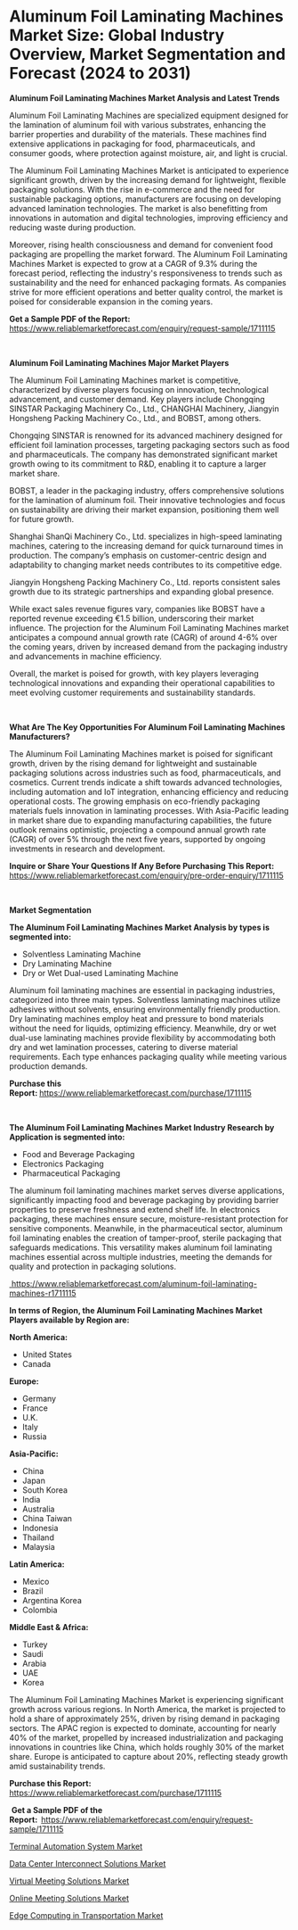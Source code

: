<p><h1>Aluminum Foil Laminating Machines Market Size: Global Industry Overview, Market Segmentation and Forecast (2024 to 2031)</h1></p><p><strong>Aluminum Foil Laminating Machines Market Analysis and Latest Trends</strong></p>
<p><p>Aluminum Foil Laminating Machines are specialized equipment designed for the lamination of aluminum foil with various substrates, enhancing the barrier properties and durability of the materials. These machines find extensive applications in packaging for food, pharmaceuticals, and consumer goods, where protection against moisture, air, and light is crucial.</p><p>The Aluminum Foil Laminating Machines Market is anticipated to experience significant growth, driven by the increasing demand for lightweight, flexible packaging solutions. With the rise in e-commerce and the need for sustainable packaging options, manufacturers are focusing on developing advanced lamination technologies. The market is also benefitting from innovations in automation and digital technologies, improving efficiency and reducing waste during production.</p><p>Moreover, rising health consciousness and demand for convenient food packaging are propelling the market forward. The Aluminum Foil Laminating Machines Market is expected to grow at a CAGR of 9.3% during the forecast period, reflecting the industry's responsiveness to trends such as sustainability and the need for enhanced packaging formats. As companies strive for more efficient operations and better quality control, the market is poised for considerable expansion in the coming years.</p></p>
<p><strong>Get a Sample PDF of the Report:&nbsp;</strong> <a href="https://www.reliablemarketforecast.com/enquiry/request-sample/1711115?utm_campaign=1568&utm_medium=2&utm_source=Github&utm_content=ia&utm_term=22102024&utm_id=aluminum-foil-laminating-machines">https://www.reliablemarketforecast.com/enquiry/request-sample/1711115</a></p>
<p>&nbsp;</p>
<p><strong>Aluminum Foil Laminating Machines Major Market Players</strong></p>
<p><p>The Aluminum Foil Laminating Machines market is competitive, characterized by diverse players focusing on innovation, technological advancement, and customer demand. Key players include Chongqing SINSTAR Packaging Machinery Co., Ltd., CHANGHAI Machinery, Jiangyin Hongsheng Packing Machinery Co., Ltd., and BOBST, among others. </p><p>Chongqing SINSTAR is renowned for its advanced machinery designed for efficient foil lamination processes, targeting packaging sectors such as food and pharmaceuticals. The company has demonstrated significant market growth owing to its commitment to R&D, enabling it to capture a larger market share.</p><p>BOBST, a leader in the packaging industry, offers comprehensive solutions for the lamination of aluminum foil. Their innovative technologies and focus on sustainability are driving their market expansion, positioning them well for future growth.</p><p>Shanghai ShanQi Machinery Co., Ltd. specializes in high-speed laminating machines, catering to the increasing demand for quick turnaround times in production. The company’s emphasis on customer-centric design and adaptability to changing market needs contributes to its competitive edge.</p><p>Jiangyin Hongsheng Packing Machinery Co., Ltd. reports consistent sales growth due to its strategic partnerships and expanding global presence. </p><p>While exact sales revenue figures vary, companies like BOBST have a reported revenue exceeding €1.5 billion, underscoring their market influence. The projection for the Aluminum Foil Laminating Machines market anticipates a compound annual growth rate (CAGR) of around 4-6% over the coming years, driven by increased demand from the packaging industry and advancements in machine efficiency.</p><p>Overall, the market is poised for growth, with key players leveraging technological innovations and expanding their operational capabilities to meet evolving customer requirements and sustainability standards.</p></p>
<p>&nbsp;</p>
<p><strong>What Are The Key Opportunities For Aluminum Foil Laminating Machines Manufacturers?</strong></p>
<p><p>The Aluminum Foil Laminating Machines market is poised for significant growth, driven by the rising demand for lightweight and sustainable packaging solutions across industries such as food, pharmaceuticals, and cosmetics. Current trends indicate a shift towards advanced technologies, including automation and IoT integration, enhancing efficiency and reducing operational costs. The growing emphasis on eco-friendly packaging materials fuels innovation in laminating processes. With Asia-Pacific leading in market share due to expanding manufacturing capabilities, the future outlook remains optimistic, projecting a compound annual growth rate (CAGR) of over 5% through the next five years, supported by ongoing investments in research and development.</p></p>
<p><strong>Inquire or Share Your Questions If Any Before Purchasing This Report:</strong> <a href="https://www.reliablemarketforecast.com/enquiry/pre-order-enquiry/1711115?utm_campaign=1568&utm_medium=2&utm_source=Github&utm_content=ia&utm_term=22102024&utm_id=aluminum-foil-laminating-machines">https://www.reliablemarketforecast.com/enquiry/pre-order-enquiry/1711115</a></p>
<p>&nbsp;</p>
<p><strong>Market Segmentation</strong></p>
<p><strong>The Aluminum Foil Laminating Machines Market Analysis by types is segmented into:</strong></p>
<p><ul><li>Solventless Laminating Machine</li><li>Dry Laminating Machine</li><li>Dry or Wet Dual-used Laminating Machine</li></ul></p>
<p><p>Aluminum foil laminating machines are essential in packaging industries, categorized into three main types. Solventless laminating machines utilize adhesives without solvents, ensuring environmentally friendly production. Dry laminating machines employ heat and pressure to bond materials without the need for liquids, optimizing efficiency. Meanwhile, dry or wet dual-use laminating machines provide flexibility by accommodating both dry and wet lamination processes, catering to diverse material requirements. Each type enhances packaging quality while meeting various production demands.</p></p>
<p><strong>Purchase this Report:&nbsp;</strong><a href="https://www.reliablemarketforecast.com/purchase/1711115?utm_campaign=1568&utm_medium=2&utm_source=Github&utm_content=ia&utm_term=22102024&utm_id=aluminum-foil-laminating-machines">https://www.reliablemarketforecast.com/purchase/1711115</a></p>
<p>&nbsp;</p>
<p><strong>The Aluminum Foil Laminating Machines Market Industry Research by Application is segmented into:</strong></p>
<p><ul><li>Food and Beverage Packaging</li><li>Electronics Packaging</li><li>Pharmaceutical Packaging</li></ul></p>
<p><p>The aluminum foil laminating machines market serves diverse applications, significantly impacting food and beverage packaging by providing barrier properties to preserve freshness and extend shelf life. In electronics packaging, these machines ensure secure, moisture-resistant protection for sensitive components. Meanwhile, in the pharmaceutical sector, aluminum foil laminating enables the creation of tamper-proof, sterile packaging that safeguards medications. This versatility makes aluminum foil laminating machines essential across multiple industries, meeting the demands for quality and protection in packaging solutions.</p></p>
<p><a href="https://www.reliablemarketforecast.com/aluminum-foil-laminating-machines-r1711115?utm_campaign=1568&utm_medium=2&utm_source=Github&utm_content=ia&utm_term=22102024&utm_id=aluminum-foil-laminating-machines">&nbsp;https://www.reliablemarketforecast.com/aluminum-foil-laminating-machines-r1711115</a></p>
<p><strong>In terms of Region, the Aluminum Foil Laminating Machines Market Players available by Region are:</strong></p>
<p>
    <p> <strong> North America: </strong>
        <ul>
            <li>United States</li>
            <li>Canada</li>
        </ul>
        </p> 
    <p> <strong> Europe: </strong>
        <ul>
            <li>Germany</li>
            <li>France</li>
            <li>U.K.</li>
            <li>Italy</li>
            <li>Russia</li>
        </ul>
        </p> 
    <p> <strong> Asia-Pacific: </strong>
        <ul>
            <li>China</li>
            <li>Japan</li>
            <li>South Korea</li>
            <li>India</li>
            <li>Australia</li>
            <li>China Taiwan</li>
            <li>Indonesia</li>
            <li>Thailand</li>
            <li>Malaysia</li>
        </ul>
        </p> 
    <p> <strong> Latin America: </strong>
        <ul>
            <li>Mexico</li>
            <li>Brazil</li>
            <li>Argentina Korea</li>
            <li>Colombia</li>
        </ul>
        </p> 
    <p> <strong> Middle East & Africa: </strong>
        <ul>
            <li>Turkey</li>
            <li>Saudi</li>
            <li>Arabia</li>
            <li>UAE</li>
            <li>Korea</li>
        </ul>
    </p>
    </p>
<p><p>The Aluminum Foil Laminating Machines Market is experiencing significant growth across various regions. In North America, the market is projected to hold a share of approximately 25%, driven by rising demand in packaging sectors. The APAC region is expected to dominate, accounting for nearly 40% of the market, propelled by increased industrialization and packaging innovations in countries like China, which holds roughly 30% of the market share. Europe is anticipated to capture about 20%, reflecting steady growth amid sustainability trends.</p></p>
<p><strong>Purchase this Report: </strong><a href="https://www.reliablemarketforecast.com/purchase/1711115?utm_campaign=1568&utm_medium=2&utm_source=Github&utm_content=ia&utm_term=22102024&utm_id=aluminum-foil-laminating-machines">https://www.reliablemarketforecast.com/purchase/1711115</a></p>
<p>&nbsp;<strong>Get a Sample PDF of the Report:&nbsp;&nbsp;</strong><a href="https://www.reliablemarketforecast.com/enquiry/request-sample/1711115?utm_campaign=1568&utm_medium=2&utm_source=Github&utm_content=ia&utm_term=22102024&utm_id=aluminum-foil-laminating-machines">https://www.reliablemarketforecast.com/enquiry/request-sample/1711115</a></p>
<p><strong></strong></p>
<p><p><a href="https://www.linkedin.com/pulse/global-terminal-automation-system-market-trends-forecasts-7xsrf?utm_campaign=1568&utm_medium=2&utm_source=Github&utm_content=ia&utm_term=22102024&utm_id=aluminum-foil-laminating-machines">Terminal Automation System Market</a></p><p><a href="https://www.linkedin.com/pulse/data-center-interconnect-solutions-market-outlook-bt1yf?utm_campaign=1568&utm_medium=2&utm_source=Github&utm_content=ia&utm_term=22102024&utm_id=aluminum-foil-laminating-machines">Data Center Interconnect Solutions Market</a></p><p><a href="https://www.linkedin.com/pulse/virtual-meeting-solutions-market-drivers-challenges-3dj7e?utm_campaign=1568&utm_medium=2&utm_source=Github&utm_content=ia&utm_term=22102024&utm_id=aluminum-foil-laminating-machines">Virtual Meeting Solutions Market</a></p><p><a href="https://www.linkedin.com/pulse/online-meeting-solutions-market-size-status-forecast-2024-2031-clnpc?utm_campaign=1568&utm_medium=2&utm_source=Github&utm_content=ia&utm_term=22102024&utm_id=aluminum-foil-laminating-machines">Online Meeting Solutions Market</a></p><p><a href="https://www.linkedin.com/pulse/market-forecasting-change-global-edge-computing-transportation-iefvc?utm_campaign=1568&utm_medium=2&utm_source=Github&utm_content=ia&utm_term=22102024&utm_id=aluminum-foil-laminating-machines">Edge Computing in Transportation Market</a></p></p>